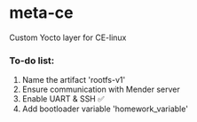 # meta-ce

Custom Yocto layer for CE-linux 

### To-do list: 
1. Name the artifact 'rootfs-v1'
2. Ensure communication with Mender server
3. Enable UART & SSH ✅
4. Add bootloader variable 'homework_variable'
